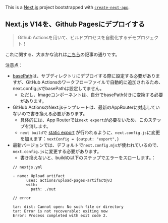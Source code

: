 This is a [Next.js](https://nextjs.org/) project bootstrapped with [`create-next-app`](https://github.com/vercel/next.js/tree/canary/packages/create-next-app).

## Next.js V14を、Github Pagesにデプロイする

> Github Actionsを用いて、ビルドプロセスを自動化するデモプロジェクト！

これに関する、大まかな流れは[こちら](https://zenn.dev/pino0701/articles/nextjs_github_pages)の記事の通りです。

注意点：
- [basePath](https://nextjs.org/docs/app/api-reference/next-config-js/basePath)は、サブディレクトリにデプロイする際に設定する必要がありますが、GitHub Actionsのワークフローファイルで自動的に追加されるため、next.config.jsでbasePathは設定してません。
  - ただし、Imageコンポーネントは、自分でbasePath付きに変換する必要があります。
- GitHub ActionsのNext.jsテンプレートは、最新のAppRouterに対応していないので書き換える必要があります。
  - 具体的には、App Routerでは`next export`が必要ないため、このステップを消します。
  - `next build`で [static export](https://nextjs.org/docs/app/building-your-application/deploying/static-exports) が行われるように、`next.config.js`に変更を加えます：`nextConfig = {output: "export",}`
- 最新バージョンでは、デフォルトで`next.config.mjs`が使われているので、`next.config.js`に変更する必要があります。
  - 書き換えないと、buildの以下のステップでエラーをスローします。：
  ```
  // nextjs.yml
  
  - name: Upload artifact
        uses: actions/upload-pages-artifact@v3
        with:
          path: ./out
  ```
  ```
  // error

  tar: dist: Cannot open: No such file or directory
  tar: Error is not recoverable: exiting now
  Error: Process completed with exit code 2.
  ```

